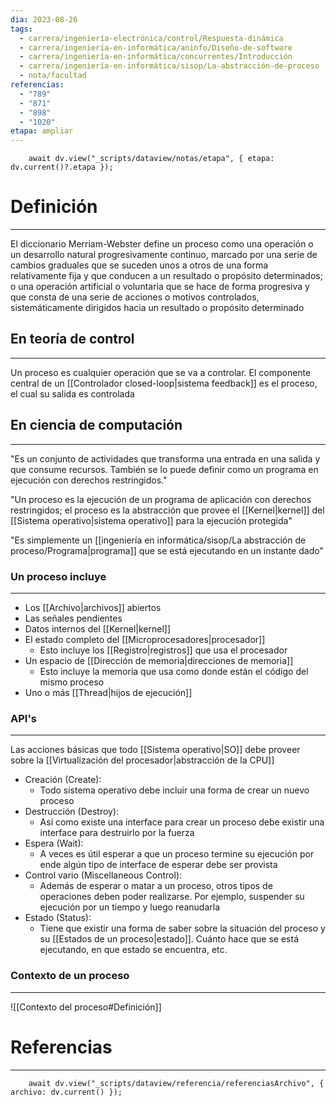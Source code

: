 ```yaml
---
dia: 2023-08-26
tags:
  - carrera/ingeniería-electrónica/control/Respuesta-dinámica
  - carrera/ingeniería-en-informática/aninfo/Diseño-de-software
  - carrera/ingeniería-en-informática/concurrentes/Introducción
  - carrera/ingeniería-en-informática/sisop/La-abstracción-de-proceso
  - nota/facultad
referencias:
  - "789"
  - "871"
  - "898"
  - "1020"
etapa: ampliar
---
```

```dataviewjs
	await dv.view("_scripts/dataview/notas/etapa", { etapa: dv.current()?.etapa });
```
# Definición
---
El diccionario Merriam-Webster define un proceso como una operación o un desarrollo natural progresivamente continuo, marcado por una serie de cambios graduales que se suceden unos a otros de una forma relativamente fija y que conducen a un resultado o propósito determinados; o una operación artificial o voluntaria que se hace de forma progresiva y que consta de una serie de acciones o motivos controlados, sistemáticamente dirigidos hacia un resultado o propósito determinado

## En teoría de control
---
Un proceso es cualquier operación que se va a controlar. El componente central de un [[Controlador closed-loop|sistema feedback]] es el proceso, el cual su salida es controlada

## En ciencia de computación
---
"Es un conjunto de actividades que transforma una entrada en una salida y que consume recursos. También se lo puede definir como un programa en ejecución con derechos restringidos."

"Un proceso es la ejecución de un programa de aplicación con derechos restringidos; el proceso es la abstracción que provee el [[Kernel|kernel]] del [[Sistema operativo|sistema operativo]] para la ejecución protegida"

"Es simplemente un [[ingeniería en informática/sisop/La abstracción de proceso/Programa|programa]] que se está ejecutando en un instante dado"

### Un proceso incluye
---
* Los [[Archivo|archivos]] abiertos
* Las señales pendientes
* Datos internos del [[Kernel|kernel]]
* El estado completo del [[Microprocesadores|procesador]]
    * Esto incluye los [[Registro|registros]] que usa el procesador
* Un espacio de [[Dirección de memoria|direcciones de memoria]]
    * Esto incluye la memoria que usa como donde están el código del mismo proceso
* Uno o más [[Thread|hijos de ejecución]]

### API's
---
Las acciones básicas que todo [[Sistema operativo|SO]] debe proveer sobre la [[Virtualización del procesador|abstracción de la CPU]]
* Creación (Create):
	* Todo sistema operativo debe incluir una forma de crear un nuevo proceso
* Destrucción (Destroy):
	* Así como existe una interface para crear un proceso debe existir una interface para destruirlo por la fuerza
* Espera (Wait):
	* A veces es útil esperar a que un proceso termine su ejecución por ende algún tipo de interface de esperar debe ser provista
* Control vario (Miscellaneous Control):
	* Además de esperar o matar a un proceso, otros tipos de operaciones deben poder realizarse. Por ejemplo, suspender su ejecución por un tiempo y luego reanudarla
* Estado (Status):
	* Tiene que existir una forma de saber sobre la situación del proceso y su [[Estados de un proceso|estado]]. Cuánto hace que se está ejecutando, en que estado se encuentra, etc.

### Contexto de un proceso
---
![[Contexto del proceso#Definición]]


# Referencias
---
```dataviewjs
	await dv.view("_scripts/dataview/referencia/referenciasArchivo", { archivo: dv.current() });
```